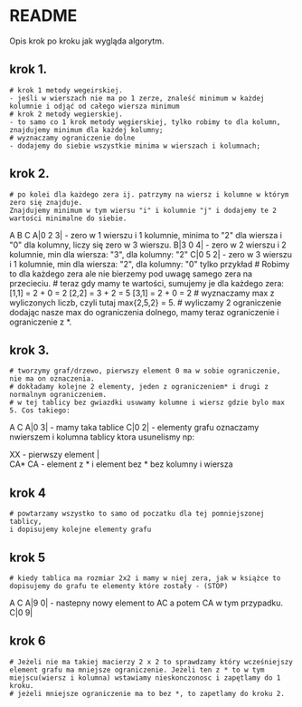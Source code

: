 # README #

Opis krok po kroku jak wygląda algorytm.

## krok 1.
	# krok 1 metody wegeirskiej.
	- jeśli w wierszach nie ma po 1 zerze, znaleść minimum w każdej kolumnie i odjąć od całego wiersza minimum
	# krok 2 metody wegierskiej.
	- to samo co 1 krok metody węgierskiej, tylko robimy to dla kolumn, znajdujemy minimum dla każdej kolumny;
	# wyznaczamy ograniczenie dolne
	- dodajemy do siebie wszystkie minima w wierszach i kolumnach;

## krok 2.
	# po kolei dla każdego zera ij. patrzymy na wiersz i kolumne w którym zero się znajduje.
	Znajdujemy minimum w tym wiersu "i" i kolumnie "j" i dodajemy te 2 wartości minimalne do siebie.
  A B C
A|0 2 3| - zero w 1 wierszu i 1 kolumnie, minima to "2" dla wiersza i "0" dla kolumny, liczy się zero w 3 wierszu. 
B|3 0 4| - zero w 2 wierszu i 2 kolumnie, min dla wiersza: "3", dla kolumny: "2" 
C|0 5 2| - zero w 3 wierszu i 1 kolumnie, min dla wiersza: "2", dla kolumny: "0"
tylko przykład
	# Robimy to dla każdego zera ale nie bierzemy pod uwagę samego zera na przecieciu.
	# teraz gdy mamy te wartości, sumujemy je dla każdego zera:
	[1,1] = 2 + 0 = 2
	[2,2] = 3 + 2 = 5
	[3,1] = 2 + 0 = 2
	# wyznaczamy max z wyliczonych liczb, czyli tutaj max{2,5,2} = 5.
	# wyliczamy 2 ograniczenie dodając nasze max do ograniczenia dolnego,
	mamy teraz ograniczenie i ograniczenie z *.
## krok 3.
	# tworzymy graf/drzewo, pierwszy element 0 ma w sobie ograniczenie, nie ma on oznaczenia.
	# dokładamy kolejne 2 elementy, jeden z ograniczeniem* i drugi z normalnym ograniczeniem.
	# w tej tablicy bez gwiazdki usuwamy kolumne i wiersz gdzie bylo max 5. Cos takiego:
  A C
A|0 3| - mamy taka tablice
C|0 2| 
	- elementy grafu oznaczamy nwierszem i kolumna tablicy ktora usunelismy np:

XX	- pierwszy element
|  \
CA*  CA	- element z * i element bez * bez kolumny i wiersza

## krok 4
	# powtarzamy wszystko to samo od poczatku dla tej pomniejszonej tablicy,
	i dopisujemy kolejne elementy grafu

## krok 5
	# kiedy tablica ma rozmiar 2x2 i mamy w niej zera, jak w książce to dopisujemy do grafu te elementy które zostały - (STOP)
	
  A C
A|9 0| - nastepny nowy element to AC a potem CA w tym przypadku.
C|0 9| 

## krok 6
	# Jeżeli nie ma takiej macierzy 2 x 2 to sprawdzamy który wcześniejszy element grafu ma mniejsze ograniczenie. Jeżeli ten z * to w tym miejscu(wiersz i kolumna) wstawiamy nieskonczonosc i zapętlamy do 1 kroku.
	# jeżeli mniejsze ograniczenie ma to bez *, to zapetlamy do kroku 2.
	
